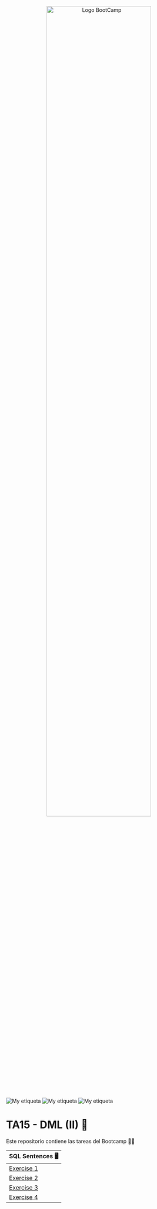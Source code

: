 
 <div align="center"><img width="75%"  src="https://github.com/TECHMA-Bootcamp-FullStack-Java-Angular/dmb-tsys-java-2010-ta15/blob/main/docs/logoDark.png?raw=true"  alt="Logo BootCamp" /></div>

<br>


![My etiqueta](https://img.shields.io/badge/Jordi%20Mallafre-%20jordimall-orange)  ![My etiqueta](https://img.shields.io/badge/Oriol%20Melo-%20OriolMelo-yellow) ![My etiqueta](https://img.shields.io/badge/David%20Maza-DiveCode-blue)



# TA15 - DML (II) 📇
Este repositorio contiene las tareas del Bootcamp 👨‍💻

| SQL Sentences 🖥️ 
| ------------- 
| [Exercise 1](hhttps://github.com/TECHMA-Bootcamp-FullStack-Java-Angular/dmb-tsys-java-2010-ta16/blob/main/ta16_01.sql)  
| [Exercise 2](https://github.com/TECHMA-Bootcamp-FullStack-Java-Angular/dmb-tsys-java-2010-ta16/blob/main/ta16_02.sql)  
| [Exercise 3](https://github.com/TECHMA-Bootcamp-FullStack-Java-Angular/dmb-tsys-java-2010-ta16/blob/main/ta16_03.sql)
| [Exercise 4](https://github.com/TECHMA-Bootcamp-FullStack-Java-Angular/dmb-tsys-java-2010-ta16/blob/main/ta16_04.sql)     
